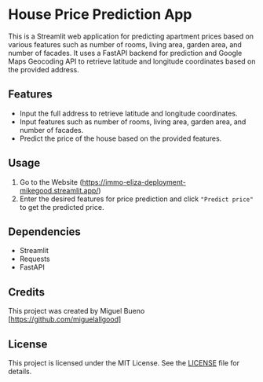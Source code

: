 # House Price Prediction App

This is a Streamlit web application for predicting apartment prices based on various features such as number of rooms, living area, garden area, and number of facades. It uses a FastAPI backend for prediction and Google Maps Geocoding API to retrieve latitude and longitude coordinates based on the provided address.

## Features

- Input the full address to retrieve latitude and longitude coordinates.
- Input features such as number of rooms, living area, garden area, and number of facades.
- Predict the price of the house based on the provided features.

## Usage

1. Go to the Website (https://immo-eliza-deployment-mikegood.streamlit.app/)
2. Enter the desired features for price prediction and click `"Predict price"` to get the predicted price.

## Dependencies

- Streamlit
- Requests
- FastAPI

## Credits

This project was created by Miguel Bueno [https://github.com/miguelallgood]

## License

This project is licensed under the MIT License. See the [LICENSE](LICENSE) file for details.







